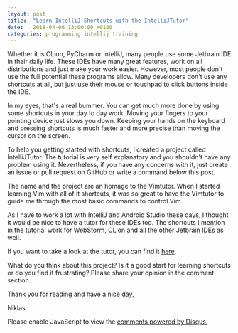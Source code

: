 ```yaml
---
layout: post
title:  "Learn IntelliJ Shortcuts with the IntelliJTutor"
date:   2018-04-06 13:00:00 +0100
categories: programming intellij training
---
```


Whether it is CLion, PyCharm or IntelliJ, many people use some Jetbrain IDE in their daily life. These IDEs have many great features,
work on all distributions and just make your work easier.
However, most people don't use the full potential these programs allow. Many developers don't use any shortcuts at all,
but just use their mouse or touchpad to click buttons inside the IDE.

In my eyes, that's a real bummer. You can get much more done by using some shortcuts in your day to day work. Moving your
fingers to your pointing device just slows you down. Keeping your hands on the keyboard and pressing shortcuts
is much faster and more precise than moving the cursor on the screen.

To help you getting started with shortcuts, I created a project called IntelliJTutor.
The tutorial is very self explanatory and you shouldn't have any problem
using it. Nevertheless, if you have any concerns with it, just create an issue or pull request on GitHub or write a command
below this post.

The name and the project are an homage to the Vimtutor. When I started learning Vim with all of it shortcuts, it was so great
to have the Vimtutor to guide me through the most basic commands to control Vim.

As I have to work a lot with IntelliJ and Android Studio these days, I thought it would be nice
to have a tutor for these IDEs too. The shortcuts I mention in the tutorial work for WebStorm, CLion and all the other Jetbrain IDEs as well.

If you want to take a look at the tutor, you can find it [here][project].

What do you think about this project? Is it a good start for learning shortcuts or do you find it frustrating? Please share
your opinion in the comment section.

Thank you for reading and have a nice day,

Niklas

[project]: https://github.com/NWuensche/IntelliJTutor


<div id="disqus_thread"></div>
<script>

/**
*  RECOMMENDED CONFIGURATION VARIABLES: EDIT AND UNCOMMENT THE SECTION BELOW TO INSERT DYNAMIC VALUES FROM YOUR PLATFORM OR CMS.
*  LEARN WHY DEFINING THESE VARIABLES IS IMPORTANT: https://disqus.com/admin/universalcode/#configuration-variables*/
/*
var disqus_config = function () {
this.page.url = PAGE_URL;  // Replace PAGE_URL with your page's canonical URL variable
this.page.identifier = PAGE_IDENTIFIER; // Replace PAGE_IDENTIFIER with your page's unique identifier variable
};
*/
(function() { // DON'T EDIT BELOW THIS LINE
var d = document, s = d.createElement('script');
s.src = '//flyingbytes.disqus.com/embed.js';
s.setAttribute('data-timestamp', +new Date());
(d.head || d.body).appendChild(s);
})();
</script>

<noscript>Please enable JavaScript to view the <a href="https://disqus.com/?ref_noscript">comments powered by Disqus.</a></noscript>
